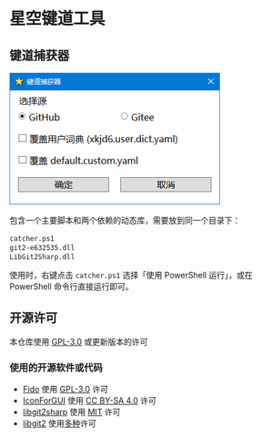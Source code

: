 # 星空键道工具

## 键道捕获器

![捕获器界面](./pic/catcher-snapshot.png)

包含一个主要脚本和两个依赖的动态库，需要放到同一个目录下：

```text
catcher.ps1
git2-e632535.dll
LibGit2Sharp.dll
```

使用时，右键点击 `catcher.ps1` 选择「使用 PowerShell 运行」，或在 PowerShell 命令行直接运行即可。

## 开源许可

本仓库使用 [GPL-3.0](https://github.com/amorphobia/jd-tools/blob/master/LICENSE) 或更新版本的许可

### 使用的开源软件或代码

- [Fido](https://github.com/pbatard/Fido) 使用 [GPL-3.0](https://github.com/pbatard/Fido/blob/master/LICENSE.txt) 许可
- [IconForGUI](https://www.powershellgallery.com/packages/IconForGUI/) 使用 [CC BY-SA 4.0](https://creativecommons.org/licenses/by-sa/4.0/) 许可
- [libgit2sharp](https://github.com/libgit2/libgit2sharp) 使用 [MIT](https://github.com/libgit2/libgit2sharp/blob/master/LICENSE.md) 许可
- [libgit2](https://github.com/libgit2/libgit2) 使用[多种](https://github.com/libgit2/libgit2/blob/main/COPYING)许可
